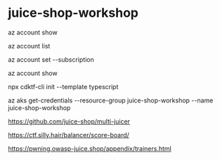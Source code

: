 # juice-shop-workshop




az account show

az account list

az account set --subscription <uuid>

az account show


npx cdktf-cli init --template typescript



az aks get-credentials --resource-group juice-shop-workshop --name juice-shop-workshop


https://github.com/juice-shop/multi-juicer




https://ctf.silly.hair/balancer/score-board/


https://pwning.owasp-juice.shop/appendix/trainers.html
